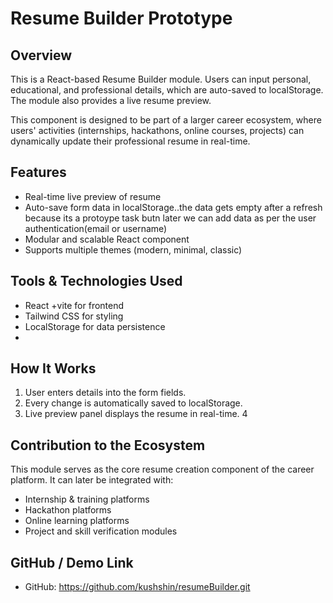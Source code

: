 
# Resume Builder Prototype

## Overview
This is a React-based Resume Builder module. Users can input personal, educational, and professional details, which are auto-saved to localStorage. The module also provides a live resume preview.

This component is designed to be part of a larger career ecosystem, where users' activities (internships, hackathons, online courses, projects) can dynamically update their professional resume in real-time.

## Features
- Real-time live preview of resume
- Auto-save form data in localStorage..the data gets empty after a refresh because its a protoype task butn later we can add data as per the user authentication(email or username)
- Modular and scalable React component
- Supports multiple themes (modern, minimal, classic)


## Tools & Technologies Used
- React +vite for frontend
- Tailwind CSS for styling
- LocalStorage for data persistence
- 

## How It Works
1. User enters details into the form fields.
2. Every change is automatically saved to localStorage.
3. Live preview panel displays the resume in real-time.
4

## Contribution to the Ecosystem
This module serves as the core resume creation component of the career platform. It can later be integrated with:
- Internship & training platforms
- Hackathon platforms
- Online learning platforms
- Project and skill verification modules

## GitHub / Demo Link
- GitHub: https://github.com/kushshin/resumeBuilder.git

